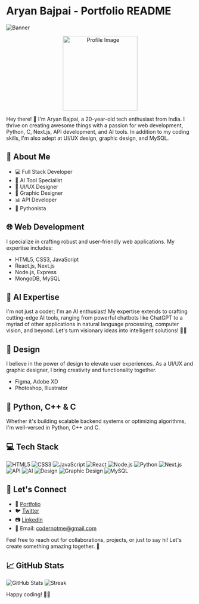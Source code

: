 # Aryan Bajpai - Portfolio README

![Banner](https://i.imgur.com/Sa4Llsn.png)
<p align="center">
  <img src="https://i.imgur.com/jrTP9Zl.jpg" alt="Profile Image" width="200" height="200">
</p>


Hey there! 👋 I'm Aryan Bajpai, a 20-year-old tech enthusiast from India. I thrive on creating awesome things with a passion for web development, Python, C, Next.js, API development, and AI tools. In addition to my coding skills, I'm also adept at UI/UX design, graphic design, and MySQL.

## 🚀 About Me

- 💻 Full Stack Developer
- 🤖 AI Tool Specialist
- 🎨 UI/UX Designer
- 🎨 Graphic Designer
- 📊 API Developer
- 🐍 Pythonista

## 🌐 Web Development

I specialize in crafting robust and user-friendly web applications. My expertise includes:

- HTML5, CSS3, JavaScript
- React.js, Next.js
- Node.js, Express
- MongoDB, MySQL

## 🧠 AI Expertise

I'm not just a coder; I'm an AI enthusiast! My expertise extends to crafting cutting-edge AI tools, ranging from powerful chatbots like ChatGPT to a myriad of other applications in natural language processing, computer vision, and beyond. Let's turn visionary ideas into intelligent solutions! 🤖✨

## 🎨 Design

I believe in the power of design to elevate user experiences. As a UI/UX and graphic designer, I bring creativity and functionality together.

- Figma, Adobe XD
- Photoshop, Illustrator

## 🐍 Python, C++ & C

Whether it's building scalable backend systems or optimizing algorithms, I'm well-versed in Python, C++ and C.

## 💻 Tech Stack

![HTML5](https://img.shields.io/badge/HTML5-E34F26?logo=html5&logoColor=white) ![CSS3](https://img.shields.io/badge/CSS3-1572B6?logo=css3&logoColor=white) ![JavaScript](https://img.shields.io/badge/JavaScript-F7DF1E?logo=javascript&logoColor=black) ![React](https://img.shields.io/badge/React-61DAFB?logo=react&logoColor=white) ![Node.js](https://img.shields.io/badge/Node.js-43853D?logo=node.js&logoColor=white) ![Python](https://img.shields.io/badge/Python-3776AB?logo=python&logoColor=white) ![Next.js](https://img.shields.io/badge/Next.js-000000?logo=next.js&logoColor=white) ![API](https://img.shields.io/badge/API-009688?logo=api&logoColor=white) ![AI](https://img.shields.io/badge/AI-4285F4?logo=ai&logoColor=white) ![Design](https://img.shields.io/badge/Design-FF4088?logo=design&logoColor=white) ![Graphic Design](https://img.shields.io/badge/Graphic_Design-7952B3?logo=adobe-illustrator&logoColor=white) ![MySQL](https://img.shields.io/badge/MySQL-4479A1?logo=mysql&logoColor=white)

## 🚀 Let's Connect

- 🔗 [Portfolio](https://portxme.vercel.app/)
- 🐦 [Twitter](https://twitter.com/codernotme)
- 📷 [LinkedIn](https://www.linkedin.com/in/codernotme/)
- 📧 Email: codernotme@gmail.com

Feel free to reach out for collaborations, projects, or just to say hi! Let's create something amazing together. 🚀

## 📈 GitHub Stats

![GitHub Stats](https://github-readme-stats.vercel.app/api?username=codernotme&theme=vue-dark&show_icons=true&hide_border=false&count_private=true)
![Streak](https://github-readme-streak-stats.herokuapp.com/?user=codernotme&theme=vue-dark&hide_border=false)

Happy coding! 🚀✨
